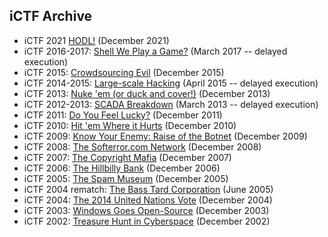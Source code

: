 iCTF Archive
------------

* iCTF 2021 [HODL!]({filename}/pages/ictf_2021/) (December 2021)
* iCTF 2016-2017: [Shell We Play a Game?]({filename}/pages/ictf_2016-2017.md) (March 2017 -- delayed execution)
* iCTF 2015: [Crowdsourcing Evil]({filename}/pages/ictf_2015.md) (December 2015)
* iCTF 2014-2015: [Large-scale Hacking]({filename}/pages/ictf_2014-2015.md) (April 2015 -- delayed execution)
* iCTF 2013: [Nuke 'em (or duck and cover!)]({filename}/pages/ictf_2013.md) (December 2013)
* iCTF 2012-2013: [SCADA Breakdown]({filename}/pages/ictf_2012-2013.md) (March 2013 -- delayed execution)
* iCTF 2011: [Do You Feel Lucky?]({filename}/pages/ictf_2011.md) (December 2011)
* iCTF 2010: [Hit 'em Where it Hurts]({filename}/pages/ictf_2010.md) (December 2010)
* iCTF 2009: [Know Your Enemy: Raise of the Botnet]({filename}/pages/ictf_2009.md) (December 2009)
* iCTF 2008: [The Softerror.com Network]({filename}/pages/ictf_2008.md) (December 2008)
* iCTF 2007: [The Copyright Mafia]({filename}/pages/ictf_2007.md) (December 2007)
* iCTF 2006: [The Hillbilly Bank]({filename}/pages/ictf_2006.md) (December 2006)
* iCTF 2005: [The Spam Museum]({filename}/pages/ictf_2005.md) (December 2005)
* iCTF 2004 rematch: [The Bass Tard Corporation]({filename}/pages/ictf_2004-2005.md) (June 2005)
* iCTF 2004: [The 2014 United Nations Vote]({filename}/pages/ictf_2004.md) (December 2004)
* iCTF 2003: [Windows Goes Open-Source]({filename}/pages/ictf_2003.md) (December 2003)
* iCTF 2002: [Treasure Hunt in Cyberspace]({filename}/pages/ictf_2002.md) (December 2002)
